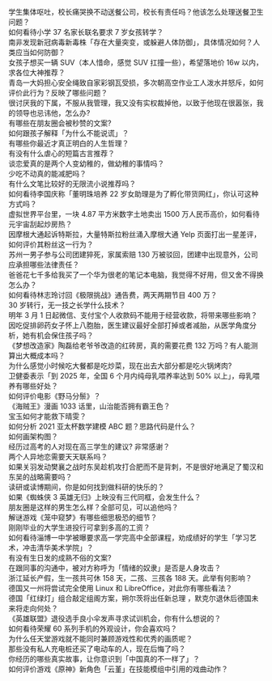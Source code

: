 学生集体呕吐，校长痛哭换不动送餐公司，校长有责任吗？他该怎么处理送餐卫生问题？  
如何看待小学 37 名家长联名要求 7 岁女孩转学？  
南非发现新冠病毒新毒株「存在大量突变，或躲避人体防御」，具体情况如何？人类应当如何防御？  
女孩子想买一辆 SUV（本人惜命，感觉 SUV 扛撞一些），希望落地价 16w 以内，求各位大神推荐？  
青岛一大妈担心安全绳致自家彩钢瓦受损，多次朝高空作业工人泼水并怒斥，如何评价此行为？反映了哪些问题？  
很讨厌我的下属，不服从我管理，我又没有实权裁掉他，以致于他现在很嚣张，我的领导也忌讳他，怎么办?  
有哪些在朋友圈会被秒赞的文案?  
如何跟孩子解释「为什么不能说谎」？  
有哪些你最近才真正明白的人生哲理？  
有没有什么虐心的短篇古言推荐？  
谈恋爱真的是两个人变幼稚的，做幼稚的事情吗？  
少吃不动真的能减肥吗？  
有什么文笔比较好的无限流小说推荐吗？  
如何看待李国庆称「董明珠培养 22 岁女助理是为了孵化带货网红」，你认可这种方式吗？  
虚拟世界平台里，一块 4.87 平方米数字土地卖出 1500 万人民币高价，如何看待元宇宙刮起炒房热？  
因摩根大通起诉特斯拉，大量特斯拉粉丝涌入摩根大通 Yelp 页面打出一星差评，如何评价其粉丝这一行为？  
苏州一男子参与公司团建猝死，家属索赔 130 万被驳回，团建中出现意外，公司应承担哪些法律责任？  
爸爸花七千多给我买了一个华为很老的笔记本电脑，我觉得不好用，但又舍不得换怎么办？  
如何看待林志玲讨回《极限挑战》通告费，两天两期节目 400 万？  
30 岁转行，无一技之长学什么技术？  
明年 3 月 1 日起微信、支付宝个人收款码不能用于经营收款，将带来哪些影响？  
因吃促排卵药女子怀上八胞胎，医生建议最好全部打掉或者减胎，从医学角度分析，她有机会保住孩子吗？  
《梦想改造家》陶磊给老爷爷改造的红砖房，真的需要花费 132 万吗？有人能测算出大概成本吗？  
为什么感觉小时候吃大餐都是吃炒菜，现在出去大部分都是吃火锅烤肉?  
卫健委表示「到 2025 年，全国 6 个月内纯母乳喂养率达到 50% 以上」，母乳喂养有哪些好处？  
如何评价电影《野马分鬃》？  
《海贼王》漫画 1033 话里，山治能否拥有霸王色？  
宝玉如何才能救下晴雯？  
如何分析 2021 亚太杯数学建模 ABC 题？思路代码是什么？  
如何画架构图？  
经历过高考的人对现在高三学生的建议? 非常感谢？  
两个人异地恋需要天天联系吗？  
如果关羽发动樊襄之战时东吴趁机攻打合肥而不是背刺，不是很好地满足了蜀汉和东吴的战略需要吗？  
读研或读博期间，你是如何找到做科研的快乐的？  
如果《蜘蛛侠 3 英雄无归》上映没有三代同框，会发生什么？  
朋友圈是这样的男生怎么样？全部可见，可以追他吗？  
解谜游戏《笼中窥梦》有哪些细思极恐的细节？  
刚刚毕业的大学生进投行可拿到多高的工资？  
如何看待淄博一中学被曝要求高一学完高中全部课程，劝成绩好的学生「学习艺术，冲击清华美术学院」？  
有没有生日发的成熟不俗的文案?  
在跟同事的沟通中，被对方称呼为「情绪的奴隶」是否是人身攻击？  
浙江延长产假，生一孩共可休 158 天，二孩、三孩各 188 天。此举有何影响？  
德国又一州将尝试完全使用 Linux 和 LibreOffice，对此你有哪些看法？  
德国「红绿灯」组合敲定组阁方案，朔尔茨将出任新总理 ，默克尔退休后德国未来将走向何处？  
《英雄联盟》退役选手良小伞发声寻求试训机会，你有什么想说的？  
如何看待荣耀 60 系列手机的外观设计，你会喜欢吗？  
为什么任天堂游戏就不能同时兼顾游戏性和优秀的画质呢？  
那些没有私人充电桩还买了电动车的人，现在后悔了吗？  
你经历的哪些真实故事，让你意识到「中国真的不一样了」？  
如何评价游戏《原神》新角色「云堇」在技能模组中引用的戏曲动作？  

